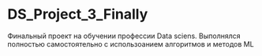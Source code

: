 # DS_Project_3_Finally
Финальный проект на обучении профессии Data sciens. 
Выполнялся полностью самостоятельно с использоанием алгоритмов и методов ML
